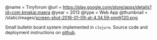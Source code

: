 @name = Tinyforum
@url = https://play.google.com/store/apps/details?id=com.kmakai.maera
@year = 2013
@type = Web App
@thumbnail = /static/images/screen-shot-2016-01-09-at-4.34.59-pm@120.png

Small bulletin board system implemented in `clojure`. Source code and deployment instructions on [github](https://github.com/ktravis/tinyforum).
